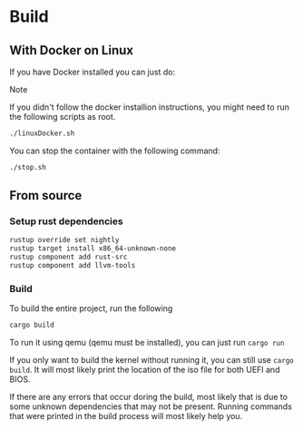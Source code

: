 # Build

## With Docker on Linux

If you have Docker installed you can just do:

> [!NOTE]
> If you didn't follow the docker installion instructions, you might need to run the following scripts as root.

```bash
./linuxDocker.sh
```

You can stop the container with the following command:

```bash
./stop.sh
```

## From source

### Setup rust dependencies

```bash
rustup override set nightly
rustup target install x86_64-unknown-none
rustup component add rust-src
rustup component add llvm-tools
```

### Build

To build the entire project, run the following

```bash
cargo build
```

To run it using qemu (qemu must be installed), you can just run `cargo run`

If you only want to build the kernel without running it, you can still use `cargo build`. It will most likely print the location of the iso file for both UEFI and BIOS.

If there are any errors that occur doring the build, most likely that is due to some unknown dependencies that may not be present. Running commands that were printed in the build process will most likely help you.
